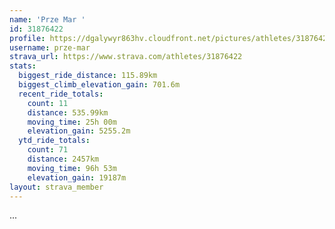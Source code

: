 ```yaml
---
name: 'Prze Mar '
id: 31876422
profile: https://dgalywyr863hv.cloudfront.net/pictures/athletes/31876422/22548952/2/large.jpg
username: prze-mar
strava_url: https://www.strava.com/athletes/31876422
stats:
  biggest_ride_distance: 115.89km
  biggest_climb_elevation_gain: 701.6m
  recent_ride_totals:
    count: 11
    distance: 535.99km
    moving_time: 25h 00m
    elevation_gain: 5255.2m
  ytd_ride_totals:
    count: 71
    distance: 2457km
    moving_time: 96h 53m
    elevation_gain: 19187m
layout: strava_member
--- 
```

...
